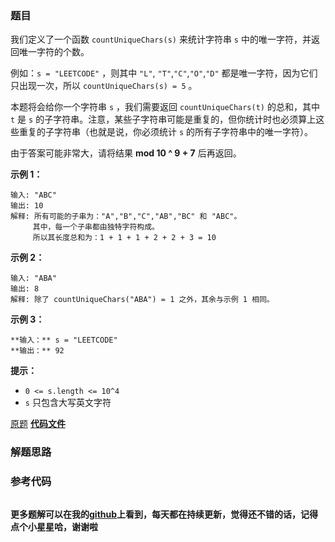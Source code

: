 ### 题目
我们定义了一个函数 `countUniqueChars(s)` 来统计字符串 `s` 中的唯一字符，并返回唯一字符的个数。

例如：`s = "LEETCODE"` ，则其中 `"L"`, `"T"`,`"C"`,`"O"`,`"D"` 都是唯一字符，因为它们只出现一次，所以
`countUniqueChars(s) = 5` 。

本题将会给你一个字符串 `s` ，我们需要返回 `countUniqueChars(t)` 的总和，其中 `t` 是 `s`
的子字符串。注意，某些子字符串可能是重复的，但你统计时也必须算上这些重复的子字符串（也就是说，你必须统计 `s` 的所有子字符串中的唯一字符）。

由于答案可能非常大，请将结果 **mod 10 ^ 9 + 7** 后再返回。



**示例 1：**

    
    
    输入: "ABC"
    输出: 10
    解释: 所有可能的子串为："A","B","C","AB","BC" 和 "ABC"。
         其中，每一个子串都由独特字符构成。
         所以其长度总和为：1 + 1 + 1 + 2 + 2 + 3 = 10
    

**示例 2：**

    
    
    输入: "ABA"
    输出: 8
    解释: 除了 countUniqueChars("ABA") = 1 之外，其余与示例 1 相同。
    

**示例 3：**

    
    
    **输入：** s = "LEETCODE"
    **输出：** 92
    



**提示：**

  * `0 <= s.length <= 10^4`
  * `s` 只包含大写英文字符

[原题](https://leetcode-cn.com/problems/count-unique-characters-of-all-substrings-of-a-given-string/)    **[代码文件]()**


### 解题思路




### 参考代码

```go


```




**更多题解可以在我的[github](https://github.com/LZH139/leetcode_Go)上看到，每天都在持续更新，觉得还不错的话，记得点个小星星哈，谢谢啦**
